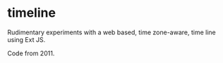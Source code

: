 timeline
========

Rudimentary experiments with a web based, time zone-aware, time line using Ext JS.

Code from 2011.

